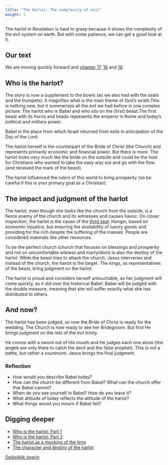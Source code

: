 ```yaml
---
title: "The Harlot: The complexity of evil"
weight: 1
---
```



The harlot in Revelation is hard to grasp because it shows the complexity of the evil system on earth. But with some patience, we can get a good look at it.


## Our text

<a name="e32c"></a>
We are moving quickly forward and [chapter 17](https://www.bibleserver.com/NIV/Revelation17), [18](https://www.bibleserver.com/NIV/Revelation18) and [19](https://www.bibleserver.com/NIV/Revelation19).


## Who is the harlot?

<a name="a7b2"></a>
The story is now a supplement to the bowls (as we also had with the seals and the trumpets). It magnifies what is the main theme of God’s wrath.This is nothing new, but it summarizes all the evil we had before in one complex picture: The harlot who is Babel and who sits on the (first) beast.The first beast with its horns and heads represents the emperor in Rome and today’s political and military power.

Babel is the place from which Israel returned from exile in anticipation of the Day of the Lord.

The harlot herself is the counterpart of the Bride of Christ (the Church) and represents primarily economic and financial power. But there is more. The harlot looks very much like the bride on the outside and could be the host for Christians who wanted to take the easy way out and go with the flow (and received the mark of the beast).

The harlot influenced the rulers of this world to bring prosperity (so be careful if this is your primary goal as a Christian).


## The impact and judgment of the harlot

<a name="c64e"></a>
The harlot, even though she looks like the church from the outside, is a fierce enemy of the church and its witnesses and causes havoc. On closer inspection, the harlot is the cause of the [third seal](https://www.bibleserver.com/NIV/Revelation6%2C5-6): Hunger, based on economic injustice, but ensuring the availability of luxury goods and providing for the rich despite the suffering of the masses. People are considered materials like other resources.

To be the perfect church (church that focuses on blessings and prosperity and not on uncomfortable witness and martyrdom) is also the destiny of the harlot: While the beast tries to attack the church, Jesus intervenes and instead of the church, the harlot is the target. The kings, as representatives of the beast, bring judgment on the harlot.

The harlot is proud and considers herself untouchable, so her judgment will come quickly, as it did over the historical Babel. Babel will be judged with the double measure, meaning that she will suffer exactly what she has distributed to others.


## And now?

<a name="6092"></a>
The harlot has been judged, so now the Bride of Christ is ready for the wedding. The Church is now ready to see her Bridegroom. But first He brings judgment on the rest of the evil trinity.

He comes with a sword out of His mouth and He judges each one alone (the angels are only there to catch the devil and the false prophet). This is not a battle, but rather a courtroom. Jesus brings the final judgment.


### Reflection

<a name="72a4"></a>
- How would you describe Babel today?
- How can the church be different from Babel? What can the church offer that Babel cannot?
- When do you see yourself in Babel? How do you leave it?
- What attitude of today reflects the attitude of the harlot?
- What things would you mourn if Babel fell?







## Digging deeper

<a name="aa59"></a>
- [Who is the harlot: Part 1](../../../content/harlot/expl/who-is-the-whore-babel-part-1)
- [Who is the harlot: Part 2](../../../content/harlot/expl/who-is-the-whore-babel-part-2)
- [The harlot as a mocking of the time](../../../content/harlot/expl/the-whore-in-revelation-a-mocking-of-the-roman-empire)
- [The character and destiny of the harlot](../../../content/harlot/expl/the-character-and-destiny-of-the-harlot)







[Değişiklik önerin](https://github.com/revelation-today/revelation-today/blob/main/exampleSite/content/docs/content/harlot/appl/the-harlot-the-complexity-of-evil.md)
